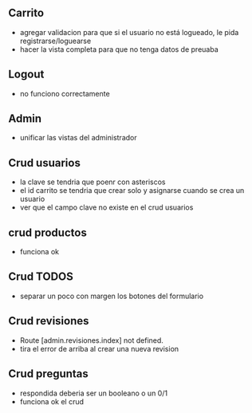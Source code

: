 ## Carrito
- agregar validacion para que si el usuario no está logueado, le pida registrarse/loguearse
- hacer la vista completa para que no tenga datos de preuaba

## Logout
- no funciono correctamente

## Admin
- unificar las vistas del administrador 

## Crud usuarios
- la clave se tendria que poenr con asteriscos
- el id carrito se tendria que crear solo y asignarse cuando se crea un usuario
- ver que el campo clave no existe en el crud usuarios

## crud productos
- funciona ok

## Crud TODOS
- separar un poco con margen los botones del formulario

## Crud revisiones
- Route [admin.revisiones.index] not defined. 
- tira el error de arriba al crear una nueva revision

## Crud preguntas
- respondida deberia ser un booleano o un 0/1
- funciona ok el crud